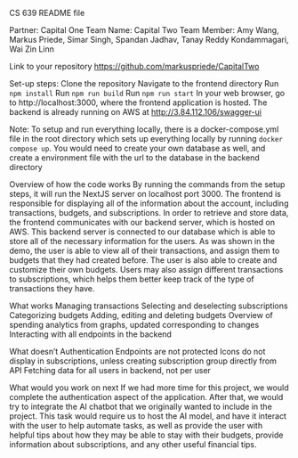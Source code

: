 CS 639 README file

Partner: Capital One
Team Name: Capital Two
Team Member: Amy Wang, Markus Priede, Simar Singh, Spandan Jadhav, Tanay Reddy Kondammagari, Wai Zin Linn

Link to your repository
https://github.com/markuspriede/CapitalTwo

Set-up steps: 
Clone the repository
Navigate to the frontend directory
Run `npm install`
Run `npm run build`
Run `npm run start`
In your web browser, go to http://localhost:3000, where the frontend application is hosted. The backend is already running on AWS at http://3.84.112.106/swagger-ui 

Note: To setup and run everything locally, there is a docker-compose.yml file in the root directory which sets up everything locally by running `docker compose up`. You would need to create your own database as well, and create a environment file with the url to the database in the backend directory

Overview of how the code works
By running the commands from the setup steps, it will run the NextJS server on localhost port 3000. The frontend is responsible for displaying all of the information about the account, including transactions, budgets, and subscriptions. In order to retrieve and store data, the frontend communicates with our backend server, which is hosted on AWS. This backend server is connected to our database which is able to store all of the necessary information for the users. 
As was shown in the demo, the user is able to view all of their transactions, and assign them to budgets that they had created before. The user is also able to create and customize their own budgets. Users may also assign different transactions to subscriptions, which helps them better keep track of the type of transactions they have. 

What works 
Managing transactions
Selecting and deselecting subscriptions
Categorizing budgets
Adding, editing and deleting budgets
Overview of spending analytics from graphs, updated corresponding to changes
Interacting with all endpoints in the backend

What doesn’t
Authentication
Endpoints are not protected
Icons do not display in subscriptions, unless creating subscription group directly from API
Fetching data for all users in backend, not per user

What would you work on next
	If we had more time for this project, we would complete the authentication aspect of the application. After that, we would try to integrate the AI chatbot that we originally wanted to include in the project. This task would require us to host the AI model, and have it interact with the user to help automate tasks, as well as provide the user with helpful tips about how they may be able to stay with their budgets, provide information about subscriptions, and any other useful financial tips. 

